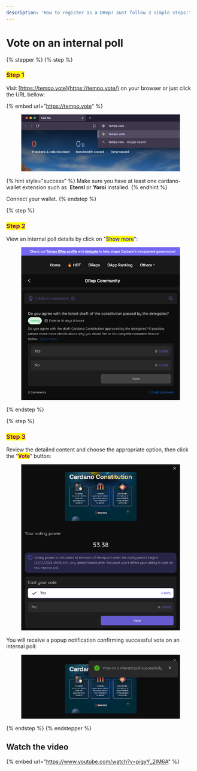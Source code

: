 ```yaml
---
description: 'How to register as a DRep? Just follow 3 simple steps:'
---
```


# Vote on an internal poll

{% stepper %}
{% step %}
### <mark style="color:purple;">Step 1</mark>

Visit [https://tempo.vote](https://tempo.vote/) on your browser or just click the URL bellow:

{% embed url="https://tempo.vote" %}

<figure><img src="../.gitbook/assets/visit.jp2" alt="" width="563"><figcaption></figcaption></figure>

{% hint style="success" %}
Make sure you have at least one cardano-wallet extension such as <img src="https://keishyo.gitbook.io/~gitbook/image?url=https%3A%2F%2F2680553579-files.gitbook.io%2F%7E%2Ffiles%2Fv0%2Fb%2Fgitbook-x-prod.appspot.com%2Fo%2Fspaces%252FIK5d6gMTRQXg4Xr7etCG%252Fuploads%252FLtXN0VtsqVRyGnIVLtGJ%252Feternl-256.png%3Falt%3Dmedia%26token%3D638cc1d5-7953-4627-82cf-bf0400188444&#x26;width=40&#x26;dpr=4&#x26;quality=100&#x26;sign=ed41f41d&#x26;sv=2" alt="" data-size="line"> **Eternl** or <img src="https://keishyo.gitbook.io/~gitbook/image?url=https%3A%2F%2F2680553579-files.gitbook.io%2F%7E%2Ffiles%2Fv0%2Fb%2Fgitbook-x-prod.appspot.com%2Fo%2Fspaces%252FIK5d6gMTRQXg4Xr7etCG%252Fuploads%252FwBKdWp7fG2mjgh8MWzkP%252FYoroi-Wallet.png%3Falt%3Dmedia%26token%3D3fb31a0e-e248-4292-8e31-c80114557448&#x26;width=40&#x26;dpr=4&#x26;quality=100&#x26;sign=bf477683&#x26;sv=2" alt="" data-size="line">**Yoroi** installed.
{% endhint %}

Connect your wallet.
{% endstep %}

{% step %}
### <mark style="color:purple;">Step 2</mark>

View an internal poll details by click on "<mark style="color:blue;">Show more</mark>":

<figure><img src="../.gitbook/assets/12.jpeg" alt="" width="511"><figcaption></figcaption></figure>
{% endstep %}

{% step %}
### <mark style="color:purple;">Step 3</mark>

Review the detailed content and choose the appropriate option, then click the "<mark style="color:purple;">**Vote**</mark>" button:

<figure><img src="../.gitbook/assets/13.jpeg" alt="" width="510"><figcaption></figcaption></figure>

You will receive a popup notification confirming successful vote on an internal poll:

<figure><img src="../.gitbook/assets/14.jpeg" alt="" width="510"><figcaption></figcaption></figure>
{% endstep %}
{% endstepper %}

## Watch the video

{% embed url="https://www.youtube.com/watch?v=pigyY_2IM6A" %}

